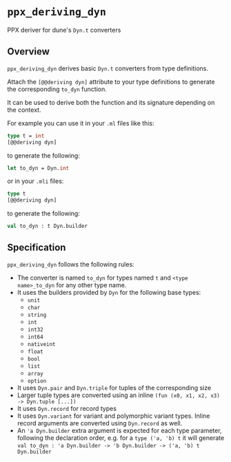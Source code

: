 # `ppx_deriving_dyn`

PPX deriver for dune's `Dyn.t` converters

## Overview

`ppx_deriving_dyn` derives basic `Dyn.t` converters from type definitions.

Attach the `[@@deriving dyn]` attribute to your type definitions to generate
the corresponding `to_dyn` function.

It can be used to derive both the function and its signature depending on the
context.

For example you can use it in your `.ml` files like this:
```ocaml
type t = int
[@@deriving dyn]
```

to generate the following:
```ocaml
let to_dyn = Dyn.int
```

or in your `.mli` files:
```ocaml
type t
[@@deriving dyn]
```

to generate the following:
```ocaml
val to_dyn : t Dyn.builder
```

## Specification

`ppx_deriving_dyn` follows the following rules:
- The converter is named `to_dyn` for types named `t` and `<type name>_to_dyn`
  for any other type name.
- It uses the builders provided by `Dyn` for the following base types:
    + `unit`
    + `char`
    + `string`
    + `int`
    + `int32`
    + `int64`
    + `nativeint`
    + `float`
    + `bool`
    + `list`
    + `array`
    + `option`
- It uses `Dyn.pair` and `Dyn.triple` for tuples of the corresponding size
- Larger tuple types are converted using an inline
   `(fun (x0, x1, x2, x3) -> Dyn.tuple [...])`
- It uses `Dyn.record` for record types
- It uses `Dyn.variant` for variant and polymorphic variant types. Inline record
  arguments are converted using `Dyn.record` as well.
- An `'a Dyn.builder` extra argument is expected for each type parameter,
  following the declaration order, e.g. for a `type ('a, 'b) t` it will generate
  `val to_dyn : 'a Dyn.builder -> 'b Dyn.builder -> ('a, 'b) t Dyn.builder` 
